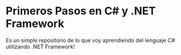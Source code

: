 # Primeros Pasos en C# y .NET Framework

Es un simple repositorio de lo que voy aprendiendo del lenguaje C# utilizando .NET Framework!
